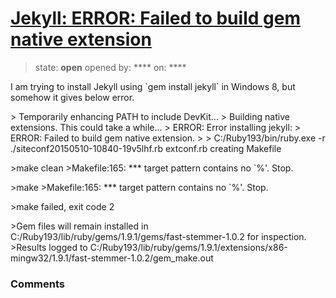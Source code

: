 # [Jekyll: ERROR: Failed to build gem native extension](https://github.com/jekyll/jekyll-help/issues/301)

> state: **open** opened by: **** on: ****

I am trying to install Jekyll using &#x60;gem install jekyll&#x60; in Windows 8, but somehow it gives below error.

&gt; Temporarily enhancing PATH to include DevKit...
&gt; Building native extensions.  This could take a while...
&gt; ERROR:  Error installing jekyll:
&gt; ERROR: Failed to build gem native extension.
&gt;
&gt;    C:/Ruby193/bin/ruby.exe -r ./siteconf20150510-10840-19v5lhf.rb extconf.rb
creating Makefile

&gt;make  clean
&gt;Makefile:165: *** target pattern contains no &#x60;%&#x27;.  Stop.

&gt;make
&gt;Makefile:165: *** target pattern contains no &#x60;%&#x27;.  Stop.

&gt;make failed, exit code 2

&gt;Gem files will remain installed in C:/Ruby193/lib/ruby/gems/1.9.1/gems/fast-stemmer-1.0.2 for inspection.
&gt;Results logged to C:/Ruby193/lib/ruby/gems/1.9.1/extensions/x86-mingw32/1.9.1/fast-stemmer-1.0.2/gem_make.out

### Comments

